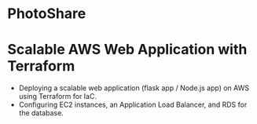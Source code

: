 # PhotoShare

# Scalable AWS Web Application with Terraform
- Deploying a scalable web application (flask app / Node.js app) on AWS using Terraform for IaC.
- Configuring EC2 instances, an Application Load Balancer, and RDS for the database.
